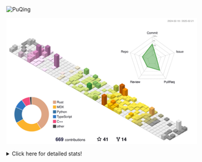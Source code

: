 ![PuQing](https://user-images.githubusercontent.com/27223114/171565019-9a56fae6-b08b-421f-99db-7e830da42371.png)

![](./profile-3d-contrib/profile-season-animate.svg)

<details>
<summary>Click here for detailed stats!</summary>

<!--START_SECTION:waka-->
![Lines of code](https://img.shields.io/badge/From%20Hello%20World%20I%27ve%20Written-1.8%20million%20lines%20of%20code-blue)

**🐱 My GitHub Data** 

> 📦 431.3 kB Used in GitHub's Storage 
 > 
> 🏆 63 Contributions in the Year 2025
 > 
> 🚫 Not Opted to Hire
 > 
> 📜 39 Public Repositories 
 > 
> 🔑 33 Private Repositories 
 > 
**I'm an Early 🐤** 

```text
🌞 Morning                785 commits         ██░░░░░░░░░░░░░░░░░░░░░░░   08.46 % 
🌆 Daytime                4162 commits        ███████████░░░░░░░░░░░░░░   44.88 % 
🌃 Evening                2130 commits        ██████░░░░░░░░░░░░░░░░░░░   22.97 % 
🌙 Night                  2197 commits        ██████░░░░░░░░░░░░░░░░░░░   23.69 % 
```


📊 **This Week I Spent My Time On** 

```text
💬 Programming Languages: 
Other                    9 hrs 17 mins       ███████░░░░░░░░░░░░░░░░░░   27.96 % 
Reading Paper            4 hrs 31 mins       ███░░░░░░░░░░░░░░░░░░░░░░   13.65 % 
Rust                     4 hrs 7 mins        ███░░░░░░░░░░░░░░░░░░░░░░   12.44 % 
Python                   3 hrs 1 min         ██░░░░░░░░░░░░░░░░░░░░░░░   09.11 % 
Writing Paper            2 hrs 48 mins       ██░░░░░░░░░░░░░░░░░░░░░░░   08.43 % 

🔥 Editors: 
VS Code                  12 hrs 20 mins      █████████░░░░░░░░░░░░░░░░   37.14 % 
Ghostty                  5 hrs 41 mins       ████░░░░░░░░░░░░░░░░░░░░░   17.13 % 
Zotero                   4 hrs 31 mins       ███░░░░░░░░░░░░░░░░░░░░░░   13.65 % 
Texifier                 2 hrs 48 mins       ██░░░░░░░░░░░░░░░░░░░░░░░   08.43 % 
Telegram                 2 hrs 40 mins       ██░░░░░░░░░░░░░░░░░░░░░░░   08.04 % 

💻 Operating System: 
Mac                      20 hrs 53 mins      ████████████████░░░░░░░░░   62.89 % 
WSL                      8 hrs 20 mins       ██████░░░░░░░░░░░░░░░░░░░   25.10 % 
Linux                    3 hrs 43 mins       ███░░░░░░░░░░░░░░░░░░░░░░   11.24 % 
Windows                  15 mins             ░░░░░░░░░░░░░░░░░░░░░░░░░   00.77 % 
```


<!--END_SECTION:waka-->
</details>
